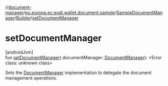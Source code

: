 //[document-manager](../../../../index.md)/[eu.europa.ec.eudi.wallet.document.sample](../../index.md)/[SampleDocumentManager](../index.md)/[Builder](index.md)/[setDocumentManager](set-document-manager.md)

# setDocumentManager

[androidJvm]\
fun [setDocumentManager](set-document-manager.md)(
documentManager: [DocumentManager](../../../eu.europa.ec.eudi.wallet.document/-document-manager/index.md)):
&lt;Error class: unknown class&gt;

Sets the [DocumentManager](../../../eu.europa.ec.eudi.wallet.document/-document-manager/index.md) implementation to delegate the document management operations.
